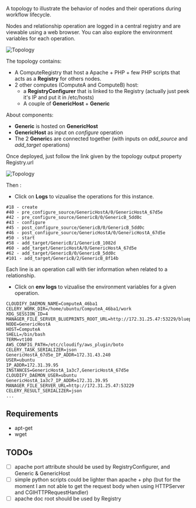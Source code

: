 A topology to illustrate the behavior of nodes and their operations during workflow lifecycle.

Nodes and relationship operation are logged in a central registry and are viewable using a web browser. You can also explore the environment variables for each operation.

![Topology](https://raw.githubusercontent.com/alien4cloud/samples/master/demo-lifecycle/img/lifecycle.png)

The topology contains:

- A ComputeRegistry that host a Apache + PHP + few PHP scripts that acts as a **Registry** for others nodes.
- 2 other computes (ComputeA and ComputeB) host:
   - a **RegistryConfigurer** that is linked to the Registry (actually just peek it's IP and put it in /etc/hosts)
   - A couple of **GenericHost** + **Generic**

About components:

- **Generic** is hosted on **GenericHost**
- **GenericHost** as input on *configure* operation
- The 2 **Generic**s are connected together (with inputs on *add_source* and *add_target* operations)

Once deployed, just follow the link given by the topology output property Registry.url  

![Topology](https://raw.githubusercontent.com/alien4cloud/samples/master/demo-lifecycle/img/lifecycle-webpage.png)

Then :

- Click on **Logs** to vizualise the operations for this instance.

```
#18 - create
#40 - pre_configure_source/GenericHostA/0/GenericHostA_67d5e
#42 - pre_configure_source/GenericB/0/GenericB_5dd0c
#43 - configure
#45 - post_configure_source/GenericB/0/GenericB_5dd0c
#46 - post_configure_source/GenericHostA/0/GenericHostA_67d5e
#50 - start
#58 - add_target/GenericB/1/GenericB_1082d
#60 - add_target/GenericHostA/0/GenericHostA_67d5e
#62 - add_target/GenericB/0/GenericB_5dd0c
#101 - add_target/GenericB/2/GenericB_8f14b
```
Each line is an operation call with tier information when related to a relationship.

- Click on **env logs** to vizualise the environment variables for a given operation.

```
CLOUDIFY_DAEMON_NAME=ComputeA_46ba1
CELERY_WORK_DIR=/home/ubuntu/ComputeA_46ba1/work
XDG_SESSION_ID=4
MANAGER_FILE_SERVER_BLUEPRINTS_ROOT_URL=http://172.31.25.47:53229/blueprints
NODE=GenericHostA
HOST=ComputeA
SHELL=/bin/bash
TERM=vt100
AWS_CONFIG_PATH=/etc/cloudify/aws_plugin/boto
CELERY_TASK_SERIALIZER=json
GenericHostA_67d5e_IP_ADDR=172.31.43.240
USER=ubuntu
IP_ADDR=172.31.39.95
INSTANCES=GenericHostA_1a3c7,GenericHostA_67d5e
CLOUDIFY_DAEMON_USER=ubuntu
GenericHostA_1a3c7_IP_ADDR=172.31.39.95
MANAGER_FILE_SERVER_URL=http://172.31.25.47:53229
CELERY_RESULT_SERIALIZER=json
...
```

## Requirements

- apt-get
- wget

## TODOs

- [ ] apache port attribute should be used by RegistryConfigurer, and Generic & GenericHost
- [ ] simple python scripts could be lighter than apache + php (but for the moment I am not able to get the request body when using HTTPServer and CGIHTTPRequestHandler)
- [ ] apache doc root should be used by Registry
